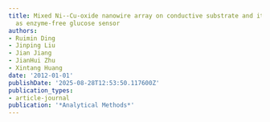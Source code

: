 ```yaml
---
title: Mixed Ni--Cu-oxide nanowire array on conductive substrate and its application
  as enzyme-free glucose sensor
authors:
- Ruimin Ding
- Jinping Liu
- Jian Jiang
- JianHui Zhu
- Xintang Huang
date: '2012-01-01'
publishDate: '2025-08-28T12:53:50.117600Z'
publication_types:
- article-journal
publication: '*Analytical Methods*'
---
```

